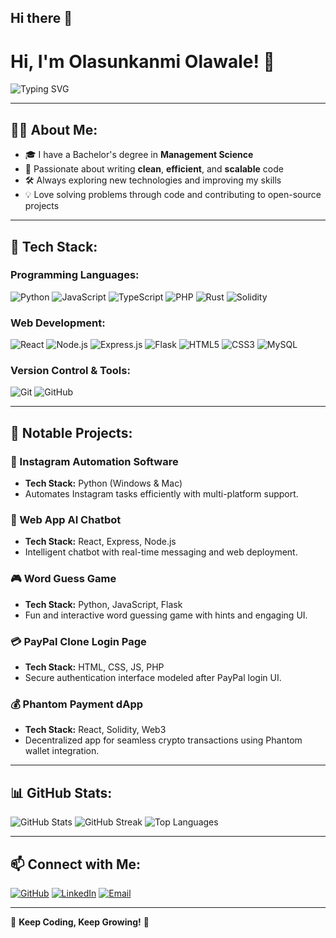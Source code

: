 ## Hi there 👋

# Hi, I'm Olasunkanmi Olawale! 👋

![Typing SVG](https://readme-typing-svg.herokuapp.com?color=36BCF7&size=25&center=true&vCenter=true&lines=Software+Developer;Passionate+Coder;Open-Source+Enthusiast)

---

## 👨‍💻 About Me:
- 🎓 I have a Bachelor's degree in **Management Science**
- 🚀 Passionate about writing **clean**, **efficient**, and **scalable** code
- 🛠️ Always exploring new technologies and improving my skills
- 💡 Love solving problems through code and contributing to open-source projects

---

## 🚀 Tech Stack:

### Programming Languages:
![Python](https://img.shields.io/badge/Python-3776AB?style=for-the-badge&logo=python&logoColor=white)
![JavaScript](https://img.shields.io/badge/JavaScript-F7DF1E?style=for-the-badge&logo=javascript&logoColor=black)
![TypeScript](https://img.shields.io/badge/TypeScript-3178C6?style=for-the-badge&logo=typescript&logoColor=white)
![PHP](https://img.shields.io/badge/PHP-777BB4?style=for-the-badge&logo=php&logoColor=white)
![Rust](https://img.shields.io/badge/Rust-000000?style=for-the-badge&logo=rust&logoColor=white)
![Solidity](https://img.shields.io/badge/Solidity-363636?style=for-the-badge&logo=solidity&logoColor=white)

### Web Development:
![React](https://img.shields.io/badge/React-20232A?style=for-the-badge&logo=react&logoColor=61DAFB)
![Node.js](https://img.shields.io/badge/Node.js-339933?style=for-the-badge&logo=node.js&logoColor=white)
![Express.js](https://img.shields.io/badge/Express.js-000000?style=for-the-badge&logo=express&logoColor=white)
![Flask](https://img.shields.io/badge/Flask-000000?style=for-the-badge&logo=flask&logoColor=white)
![HTML5](https://img.shields.io/badge/HTML5-E34F26?style=for-the-badge&logo=html5&logoColor=white)
![CSS3](https://img.shields.io/badge/CSS3-1572B6?style=for-the-badge&logo=css3&logoColor=white)
![MySQL](https://img.shields.io/badge/MySQL-4479A1?style=for-the-badge&logo=mysql&logoColor=white)

### Version Control & Tools:
![Git](https://img.shields.io/badge/Git-F05032?style=for-the-badge&logo=git&logoColor=white)
![GitHub](https://img.shields.io/badge/GitHub-181717?style=for-the-badge&logo=github&logoColor=white)

---

## 📌 Notable Projects:

### 🚀 Instagram Automation Software
- **Tech Stack:** Python (Windows & Mac)
- Automates Instagram tasks efficiently with multi-platform support.

### 💬 Web App AI Chatbot
- **Tech Stack:** React, Express, Node.js
- Intelligent chatbot with real-time messaging and web deployment.

### 🎮 Word Guess Game
- **Tech Stack:** Python, JavaScript, Flask
- Fun and interactive word guessing game with hints and engaging UI.

### 💳 PayPal Clone Login Page
- **Tech Stack:** HTML, CSS, JS, PHP
- Secure authentication interface modeled after PayPal login UI.

### 💰 Phantom Payment dApp
- **Tech Stack:** React, Solidity, Web3
- Decentralized app for seamless crypto transactions using Phantom wallet integration.

---

## 📊 GitHub Stats:
![GitHub Stats](https://github-readme-stats.vercel.app/api?username=olasunkanmiolawale&show_icons=true&theme=radical)
![GitHub Streak](https://github-readme-streak-stats.herokuapp.com/?user=olasunkanmiolawale&theme=radical)
![Top Languages](https://github-readme-stats.vercel.app/api/top-langs/?username=olasunkanmiolawale&layout=compact&theme=radical)

---

## 📫 Connect with Me:
[![GitHub](https://img.shields.io/badge/GitHub-181717?style=for-the-badge&logo=github&logoColor=white)](https://github.com/olasunkanmiolawale)
[![LinkedIn](https://img.shields.io/badge/LinkedIn-0077B5?style=for-the-badge&logo=linkedin&logoColor=white)](https://linkedin.com/in/olasunkanmiolawale)
[![Email](https://img.shields.io/badge/Email-D14836?style=for-the-badge&logo=gmail&logoColor=white)](mailto:olasunkanmi@example.com)

---

🚀 **Keep Coding, Keep Growing!** 🚀

